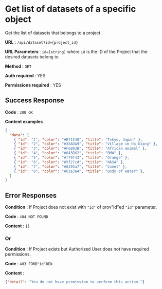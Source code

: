 # Get list of datasets of a specific object

Get the list of datasets that belongs to a project

**URL** : `/api/dataset?id={project_id}`

**URL Parameters** : `id=[string]` where `id` is the ID of the Project that the desired datasets belong to

**Method** : `GET`

**Auth required** : YES

**Permissions required** : YES

## Success Response

**Code** : `200 OK`

**Content examples**

```json
{
  "data": [
    { "id": "1", "color": "#B71540", "title": "Tokyo, Japan" },
    { "id": "2", "color": "#38ADA9", "title": "Village in Ha Giang" },
    { "id": "3", "color": "#F6B93B", "title": "African animal" },
    { "id": "4", "color": "#0A3D62", "title": "BMW" },
    { "id": "5", "color": "#ff9f43", "title": "Orange" },
    { "id": "6", "color": "#5f27cd", "title": "NASA" },
    { "id": "7", "color": "#8395a7", "title": "Comet" },
    { "id": "8", "color": "#01a3a4", "title": "Body of water" },
  ]
}
```

## Error Responses

**Condition** : If Project does not exist with `"id"` of prov"id"ed `"id"` parameter.

**Code** : `404 NOT FOUND`

**Content** : `{}`

### Or

**Condition** : If Project exists but Authorized User does not have required
permissions.

**Code** : `403 FORB"id"DEN`

**Content** :

```json
{"detail": "You do not have permission to perform this action."}
```
